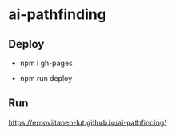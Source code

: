 # ai-pathfinding

## Deploy

* npm i gh-pages

* npm run deploy

## Run

https://ernoviitanen-lut.github.io/ai-pathfinding/